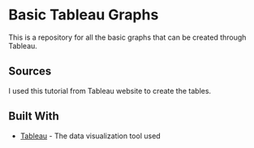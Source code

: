 # Basic Tableau Graphs

This is a repository for all the basic graphs that can be created through Tableau. 

## Sources

I used this tutorial from Tableau website to create the tables.

## Built With

* [Tableau](https://tableau.com/) - The data visualization tool used
